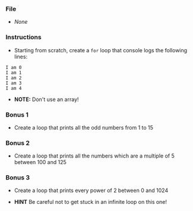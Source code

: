 ### File

* _None_

### Instructions

* Starting from scratch, create a `for` loop that console logs the following lines:

```
I am 0
I am 1
I am 2
I am 3
I am 4
```

* **NOTE:** Don't use an array!

### Bonus 1

* Create a loop that prints all the odd numbers from 1 to 15

### Bonus 2

* Create a loop that prints all the numbers which are a multiple of 5 between 100 and 125

### Bonus 3

* Create a loop that prints every power of 2 between 0 and 1024

* **HINT** Be careful not to get stuck in an infinite loop on this one!